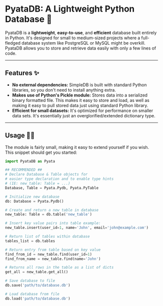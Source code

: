 # PyataDB: A Lightweight Python Database 💾

PyataDB is a **lightweight**, **easy-to-use**, and **efficient** database built entirely in Python. It's designed for small to medium-sized projects where a full-fledged database system like PostgreSQL or MySQL might be overkill. PyataDB allows you to store and retrieve data easily with only a few lines of code.

---

## Features ✨

* **No external dependencies:** SimpleDB is built with standard Python libraries, so you don't need to install anything extra.
* **Makes use of Python's Pickle module:** Stores data into a serialized binary formatted file. This makes it easy to store and load, as well as making it easy to pull stored data just using standard Python library.
* **Efficient for small datasets:** It's optimized for performance on smaller data sets. It's essentially just an overglorified/extended dictionary type.

---

## Usage 🧑‍💻

The module is fairly small, making it easy to extend yourself if you wish. This snippet should get you started:

```python
import PyataDB as Pyata

## RECOMMENDED ##
# Declare Database & Table objects for
# easier type declaration and to enable type hints
# (IE: new_table: Table = ...)
Database, Table = Pyata.Pydb, Pyata.PyTable

# Initialize new database
db: Database = Pyata.Pydb()

# Create and return a new table in database
new_table: Table = db.table('new_table')

# Insert key value pairs into table example:
new_table.insert(user_id=1, name='John', email='john@example.com')

# Return list of tables within database
tables_list = db.tables

# Return entry from table based on key value
find_from_id = new_table.find(user_id=1)
find_from_name = new_table.find(name='John')

# Returns all rows in the table as a list of dicts
get_all = new_table.get_all()

# Save database to file
db.save('path/to/database.db')

# Load database from file
db.load('path/to/database.db')
```

